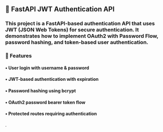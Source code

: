 ## 🔐 FastAPI JWT Authentication API

### This project is a FastAPI-based authentication API that uses JWT (JSON Web Tokens) for secure authentication. It demonstrates how to implement OAuth2 with Password Flow, password hashing, and token-based user authentication.

### 🚀 Features

#### • User login with username & password
#### • JWT-based authentication with expiration
#### • Password hashing using bcrypt
#### • OAuth2 password bearer token flow
#### • Protected routes requiring authentication

.
